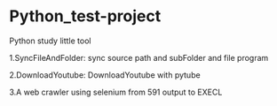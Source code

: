 # Python_test-project
Python study little tool</p>

1.SyncFileAndFolder: sync source path and subFolder and file program</p>
2.DownloadYoutube: DownloadYoutube with pytube </p>
3.A web crawler using selenium from 591 output to EXECL


